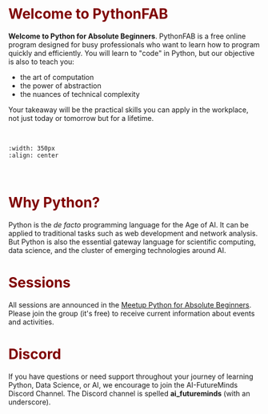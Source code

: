 # <font color ="maroon"> Welcome to PythonFAB</font>

**Welcome to Python for Absolute Beginners**. PythonFAB is a free online program designed for busy professionals who want to learn how to program quickly and efficiently. You will learn to "code" in Python, but our objective is also to teach you: 

- the art of computation 
- the power of abstraction
- the nuances of technical complexity

Your takeaway will be the practical skills you can apply in the workplace, not just today or tomorrow but for a lifetime.

&nbsp;
&nbsp;



```{image} /images/davincipython.jpg
:width: 350px
:align: center

```
&nbsp;
&nbsp;



# <font color = "maroon"> Why Python? </font>

Python is the *de facto* programming language for the Age of AI. It can be applied to traditional tasks such as web development and network analysis. But Python is also the essential gateway language for scientific computing, data science, and the cluster of emerging technologies around AI.


# <font color = "maroon"> Sessions </font>

All sessions are announced in the [Meetup Python for Absolute Beginners](https://www.meetup.com/python-for-absolute-beginners/). Please join the group (it's free) to receive current information about events and activities.


# <font color = "maroon"> Discord </font>

If you have questions or need support throughout your journey of learning Python, Data Science, or AI, we encourage to join the AI-FutureMinds Discord Channel. The Discord channel is spelled **ai_futureminds** (with an underscore).

